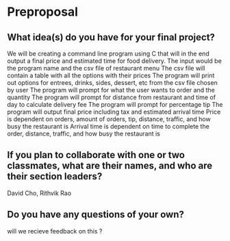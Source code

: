 # Preproposal

## What idea(s) do you have for your final project?

We will be creating a command line program using C that will in the end output a final price and estimated time
for food delivery.
The input would be the program name and the csv file of restaurant menu
The csv file will contain a table with all the options with their prices
The program will print out options for entrees, drinks, sides, dessert, etc from the csv file chosen by user
The program will prompt for what the user wants to order and the quantity
The program will prompt for distance from restaurant and time of day to calculate delivery fee
The program will prompt for percentage tip
The program will output final price including tax and estimated arrival time
Price is dependent on orders, amount of orders, tip, distance, traffic, and how busy the restaurant is
Arrival time is dependent on time to complete the order, distance, traffic, and how busy the restaurant is

## If you plan to collaborate with one or two classmates, what are their names, and who are their section leaders?

David Cho, Rithvik Rao

## Do you have any questions of your own?

will we recieve feedback on this ?